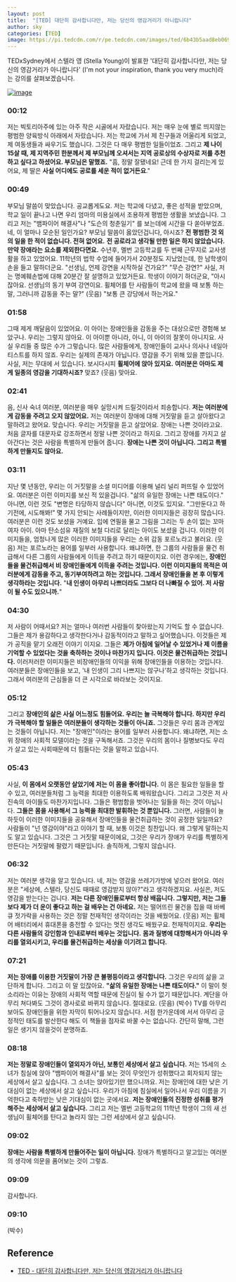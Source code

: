 ```yaml
---
layout: post
title:  "[TED] 대단히 감사합니다만, 저는 당신의 영감거리가 아니랍니다"
author: sky
categories: [TED]
image: https://pi.tedcdn.com/r/pe.tedcdn.com/images/ted/6b43b5aad8eb0699474438db1d7c43d7cbc3b326_2400x1800.jpg?cb=20160511&quality=63&u=&w=512
---
```


TEDxSydney에서 스텔라 영 (Stella Young)이 발표한 '대단히 감사합니다만, 저는 당신의 영감거리가 아니랍니다' (I'm not your inspiration, thank you very much)라는 강의를 살펴보겠습니다.

[![image](https://user-images.githubusercontent.com/56623134/83135272-89bb4b80-a120-11ea-8077-03205fbc5605.png)](https://www.ted.com/talks/stella_young_i_m_not_your_inspiration_thank_you_very_much/transcript?language=ko)

### 00:12
저는 빅토리아주에 있는 아주 작은 시골에서 자랐습니다. 저는 매우 눈에 별로 띄지않는 평범한 양육방식 아래에서 자랐습니다. 저는 학교에 가서 제 친구들과 어울리게 되었고, 제 여동생들과 싸우기도 했습니다. 그것은 다 매우 평범한 일들이었죠. 그리고 **제 나이 15살 때, 제 지역주민 한분께서 제 부모님께 오셔서는 지역 공로상의 수상자로 저를 추천하고 싶다고 하셨어요. 부모님은 말했죠.** "흠, 정말 잘됐네요! 근데 한 가지 걸리는게 있어요, 제 딸은 **사실 어디에도 공로를 세운 적이 없거든요**."

### 00:49
부모님 말씀이 맞았습니다. 공교롭게도요. 저는 학교에 다녔고, 좋은 성적을 받았으며, 학교 일이 끝나고 나면 우리 엄마의 미용실에서 조용하게 평범한 생활을 보냈습니다. 그리고 저는 "뱀파이어 해결사"나 "도슨의 청춘일기" 를 보는데에 시간을 다 쏟아부었죠. 네, 이 얼마나 모순된 일인가요? 부모님 말씀이 옳았던겁니다, 아시죠? **전 평범한 것 외의 일을 한 적이 없습니다. 전혀 없어요.**  **전 공로라고 생각될 만한 일은 하지 않았습니다. 만약 장애라는 요소를 제외한다면요.** 수년후, 멜번 고등학교를 두 번째 근무지로 교사생활을 하고 있었어요. 11학년의 법학 수업에 들어가서 20분정도 지났었는데, 한 남학생이 손을 들고 말하더군요. "선생님, 언제 강연을 시작하실 건가요?" "무슨 강연?" 사실, 저는 명예훼손법에 대해 20분간 잘 설명하고 있었거든요. 학생이 이야기 하더군요, "아시잖아요. 선생님의 동기 부여 강연이요. 휠체어를 탄 사람들이 학교에 왔을 때 보통 하는 말, 그러니까 감동을 주는 말?" (웃음) "보통 큰 강당에서 하는거요." 

### 01:58
그때 제게 깨달음이 있었어요. 이 아이는 장애인들을 감동을 주는 대상으로만 경험해 보았구나. 우리는 그렇지 않아요. 이 아이뿐 아니라, 아니, 이 아이의 잘못이 아니지요. 사실 우리들 중 많은 수가 그렇습니다. 많은 사람들에게, 장애인들이 교사나 의사나 네일아티스트를 하지 않죠. 우리는 실제의 존재가 아닙니다. 영감을 주기 위해 있을 뿐입니다. 사실, 저는 무대에 서 있습니다. 보시다시피 **휠체어에 앉아 있지요.** **여러분은 아마도 제게 일종의 영감을 기대하시죠?** 맞죠? (웃음) 맞아요. 

### 02:41
음, 신사 숙녀 여러분, 여러분을 매우 실망시켜 드릴것이라서 죄송합니다. **저는 여러분에게 감동을 주려고 오지 않았어요.** 저는 여러분이 장애에 대해 거짓말을 듣고 살아왔다고 말하려고 왔어요. 맞습니다. 우리는 거짓말을 듣고 살았어요. 장애는 나쁜 것이라고요. 처음 글자를 대문자로 강조하면서 정말 나쁜 것이라고 하지요. 그리고 장애를 가지고 살아간다는 것은 사람을 특별하게 만들어 줍니다. **장애는 나쁜 것이 아닙니다. 그리고 특별하게 만들지도 않아요.** 

### 03:11
지난 몇 년동안, 우리는 이 거짓말을 소셜 미디어를 이용해 널리 널리 퍼뜨릴 수 있었어요. 여러분은 이런 이미지를 보신 적 있을겁니다. "삶의 유일한 장애는 나쁜 태도이다." 아니면, 이런 것도 "변명은 타당하지 않습니다" 아니면, 이것도 있지요. "그만둔다고 하기전에, 시도해봐!" 몇 가지 안되는 사례들이지만, 이러한 이미지들은 굉장히 많습니다. 여러분은 이런 것도 보셨을 거예요. 입에 연필을 물고 그림을 그리는 두 손이 없는 꼬마 여자 아이. 아마 탄소섬유 재질의 보철 다리로 달리는 아이도 보셨을 겁니다. 이러한 이미지들을, 엄청나게 많은 이러한 이미지들을 우리는 소위 감동 포르노라고 불러요. (웃음) 저는 포르노라는 용어를 일부러 사용합니다. 왜냐하면, 한 그룹의 사람들을 물건 취급해서 다른 그룹의 사람들에게 이득을 주려고 하기 때문이지요. 이런 경우에는, **장애인들을 물건취급해서 비 장애인들에게 이득을 주려는 것입니다. 이런 이미지들의 목적은 여러분에게 감동을 주고, 동기부여하려고 하는 것입니다. 그래서 장애인들을 본 후 이렇게 생각하라는 것입니다.** "**내 인생이 아무리 나쁘더라도 그보다 더 나빠질 수 있어. 저 사람이 될 수도 있으니까.**" 

### 04:30
저 사람이 어때서요? 저는 얼마나 여러번 사람들이 찾아왔는지 기억도 할 수 없습니다. 그들은 제가 용감하다고 생각한다거나 감동적이라고 말하고 싶어했습니다. 이것들은 제가 공직을 맡기 오래전 이야기 이지요. 그들은 **제가 아침에 일어날 수 있었거나 제 이름을 기억할 수 있었다는 것을 축하하는 것이나 마찬가지 입니다. 이것은 물건취급하는 것입니다.** 이러저러한 이미지들은 비장애인들의 이익을 위해 장애인들을 이용하는 것입니다. 여러분들은 장애인들을 보고, '내 인생이 그리 나쁘지는 않구나'하고 생각하는 것입니다. 그래서 여러분의 근심들을 더 큰 시각으로 바라보는 것이지요. 

### 05:12
그리고 **장애인의 삶은 사실 어느정도 힘들어요. 우리는 늘 극복해야 합니다. 하지만 우리가 극복해야 할 일들은 여러분들이 생각하는 것들이 아니죠.** 그것들은 우리 몸과 관계있는 것들이 아닙니다. 저는 "장애인"이라는 용어를 일부러 사용합니다. 왜냐하면, 저는 소위 장애의 사회적 모델이라는 것을 구독해서죠. 그것은 우리의 몸이나 질병보다도 우리가 살고 있는 사회때문에 더 힘들다는 것을 말하고 있습니다. 

### 05:43
사실, **이 몸에서 오랫동안 살았기에 저는 이 몸을 좋아합니다.** 이 몸은 필요한 일들을 할 수 있고, 여러분들처럼 그 능력을 최대한 이용하도록 배워왔습니다. 그리고 그것은 저 사진속의 아이들도 마찬가지입니다. 그들은 평범함을 벗어나는 일들을 하는 것이 아닙니다. **그들은 몸을 사용해서 그 능력을 최대한 발휘하는 것 뿐입니다.** 그러면, 사람들이 늘 하듯이 이러한 이미지들을 공유해서 장애인들을 물건취급하는 것이 공정한 일일까요? 사람들이 "넌 영감이야"라고 이야기 할 때, 보통 이것은 칭찬입니다. 왜 그렇게 말하는지도 알고 있습니다. 그것은 그 거짓말 때문이에요, 그것은 우리가 장애가 우리를 특별하게 만든다는 거짓말에 팔렸기 때문입니다. 솔직하게, 그렇지 않습니다. 

### 06:32
저는 여러분 생각을 알고 있습니다. 네, 저는 영감을 쓰레기가방에 넣으러 왔어요. 여러분은 "세상에, 스텔라, 당신도 때때로 영감받지 않아?"라고 생각하겠지요. 사실은, 저도 영감을 받는다는 겁니다. **저는 다른 장애인들로부터 항상 배웁니다. 그렇지만, 저는 그들보다 제가 더 운이 좋다고 하는 걸 배우는 건 아녜요.** 저는 떨어뜨린 물건을 집을 때 바베큐 젓가락을 사용하는 것은 정말 천재적인 생각이라는 것을 배웠어요. (웃음) 저는 휠체어 배터리에서 휴대폰을 충전할 수 있다는 멋진 생각도 배웠구요. 천재적이지요. **우리는 다른 사람들의 강인함과 인내로부터 배우는 것입니다.** **몸과 질병에 대항해서가 아니라 우리를 열외시키고, 우리를 물건취급하는 세상을 이기려고 합니다.**

### 07:21
**저는 장애를 이용한 거짓말이 가장 큰 불평등이라고 생각합니다.** 그것은 우리의 삶을 고단하게 합니다. 그리고 이 말 있잖아요. **"삶의 유일한 장애는 나쁜 태도이다."** 이 말이 헛소리라는 이유는 장애의 사회적 역할 때문에 진실이 될 수가 없기 때문입니다. 계단을 아무리 쳐다봐도 그것이 경사로로 바뀌지 않습니다. 절대로요. (웃음) (박수) TV를 아무리 보아도 장애인들을 위한 자막이 튀어나오지 않습니다. 서점 한가운데에 서서 아무리 긍정적인 태도를 발산한다 해도 이 책들을 점자로 바꿀 수는 없습니다. 간단히 말해, 그런 일은 생기지 않을것이 분명하죠. 

### 08:18
**저는 정말로 장애인들이 열외자가 아닌, 보통인 세상에서 살고 싶습니다.** 저는 15세의 소녀가 침실에 앉아 "뱀파이어 해결사"를 보는 것이 무엇인가 성취했다고 회자되지 않는 세상에서 살고 싶습니다. 그 소녀는 앉아있기만 했으니까요. 저는 장애인에 대한 낮은 기대심이 없는 세상에서 살고 싶습니다. 우리가 아침에 침실에서 일어나서 우리 이름을 기억한다고 축하받는 낮은 기대심이 없는 곳에서요. **저는 장애인들의 진정한 성취를 평가해주는 세상에서 살고 싶습니다.** 그리고 저는 멜번 고등학교의 11학년 학생이 그의 새 선생님이 휠체어를 탄다고 놀라지 않는 그런 세상에서 살고 싶습니다. 

### 09:02
**장애는 사람을 특별하게 만들어주는 일이 아닙니다.** 장애가 특별하다고 알고있는 여러분의 생각에 의문을 품어보는 것이 그렇죠.

### 09:09
감사합니다. 

### 09:10
(박수)

## Reference

 - [TED - 대단히 감사합니다만, 저는 당신의 영감거리가 아니랍니다](https://www.ted.com/talks/stella_young_i_m_not_your_inspiration_thank_you_very_much/transcript?language=ko)
